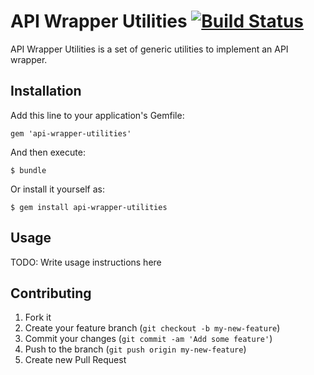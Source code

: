# API Wrapper Utilities [![Build Status](https://travis-ci.org/anhkind/api-wrapper-utilities.png?branch=develop)](https://travis-ci.org/anhkind/api-wrapper-utilities)

API Wrapper Utilities is a set of generic utilities to implement an API wrapper.

## Installation

Add this line to your application's Gemfile:

    gem 'api-wrapper-utilities'

And then execute:

    $ bundle

Or install it yourself as:

    $ gem install api-wrapper-utilities

## Usage

TODO: Write usage instructions here

## Contributing

1. Fork it
2. Create your feature branch (`git checkout -b my-new-feature`)
3. Commit your changes (`git commit -am 'Add some feature'`)
4. Push to the branch (`git push origin my-new-feature`)
5. Create new Pull Request
